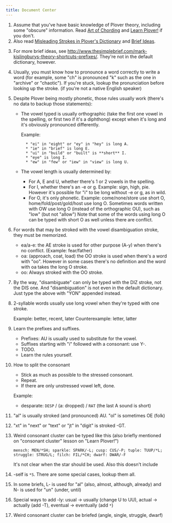 ```yaml
---
title: Document Center
---
```


1. Assume that you've have basic knowledge of Plover theory, including some "obscure" information.
    Read [Art of Chording](https://www.artofchording.com/) and [Learn Plover!](https://sites.google.com/site/ploverdoc/)
    if you don't.
2. Also read [Misleading Strokes in Plover's Dictionary][1] and [Brief Ideas][2].

[1]: https://github.com/openstenoproject/plover/wiki/Misleading-Strokes-in-Plover's-Dictionary
[2]: https://github.com/openstenoproject/plover/wiki/Brief-Ideas

3. For more brief ideas, see http://www.thesimplebrief.com/mark-kislingburys-theory-shortcuts-prefixes/. They're not
    in the default dictionary, however.
4. Usually, you must know how to pronounce a word correctly to write a word
    (for example, some "ch" is pronounced "k" such as the one in "archive" or "chaotic").
    If you're stuck, lookup the pronunciation before looking up the stroke. (if you're not a native English speaker)
5. Despite Plover being mostly phonetic, those rules usually work (there's no data to backup those statements):
    * The vowel typed is usually orthographic (take the first one vowel in the spelling, or first two if it's a diphthong)
        except when it's long and it's obviously pronounced differently.
        
        Example:

            * "ei" in "eight" or "ey" in "hey" is long A.
            * "ie" in "brief" is long E.
            * "ui" in "build" or "built" is **short** I.
            * "eye" is long I.
            * "ew" in "few" or "iew" in "view" is long U.
    * The vowel length is usually determined by:
        * For A, E and U, whether there's 1 or 2 vowels in the spelling.
        * For I, whether there's an -e or g. Example: sign, high, pie.  
            However it's possible for "i" to be long without -e or g, as in wild.
        * For O, it's only phonetic.
            Example: come/none/store use short O, home/fold/post/gold/host use
            long O.
            Sometimes words written with OW use long O (instead of the orthographic
            OU), such as "low" (but not "allow")
            Note that some of the words using long O can be typed with short
            O as well unless there are conflict.

6. For words that may be stroked with the vowel disambiguation stroke, they
    must be memorized.
    * ea/a-e: the AE stroke is used for other purpose (A-y) when there's
        no conflict. (Example: fear/father)
    * oa: (approach, coat, load) the OO stroke is used when there's a word
        with "oo". However in some cases there's no definition and the word
        with oa takes the long O stroke.
    * oo: Always stroked with the OO stroke.

7. By the way, "disambiguate" can only be typed with the DIZ stroke, not
    the DIS one. And "disambiguation" is not even in the default dictionary.
    Just type the above with "YON" appended instead.

8. 2-syllable words usually use long vowel when they're typed with one stroke.
    
    Example: better, recent, later
    Counterexample: letter, latter

9. Learn the prefixes and suffixes.
    * Prefixes: AU is usually used to substitute for the vowel.
    * Suffixes starting with "i" followed with a consonant: use Y-.
    * TODO.
    * Learn the rules yourself.

10. How to split the consonant
    * Stick as much as possible to the stressed consonant.
    * Repeat.
    * If there are only unstressed vowel left, done.
    
    Example:
    
    * desparate: `DESP` / (a: dropped) / `RAT` (the last A sound is short)

11. "al" is usually stroked (and pronounced) AU. "ol" is sometimes OE (folk)
12. "xt" in "next" or "text" or "jt" in "digit" is stroked -GT.

13. Weird consonant cluster can be typed like this (also briefly mentioned
    on "consonant cluster" lesson on "Learn Plover!")

    `mensch: MEN/*SH; sparkle: SPARK/-L; cusp: CUS/-P; tuple: TUUP/*L;`
    `struggle: STRUG/L; filch: FIL/*CH; dwarf: DWAR/-F`

    It's not clear when the star should be used. Also this doesn't include

14. -self is `*S`. There are some special cases, lookup them all.

15. In some briefs, L- is used for "al" (also, almost, although, already)
    and N- is used for "un" (under, until)

16. Special ways to add -ly: usual -> usually (change U to UU),
    actual -> actually (add -T), eventual -> eventually (add `*`)

17. Weird consonant cluster can be briefed (angle, single, struggle, dwarf)
